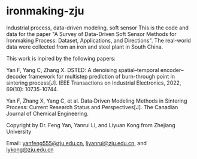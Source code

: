 # ironmaking-zju
Industrial process, data-driven modeling, soft sensor
This is the code and data for the paper "A Survey of Data-Driven Soft Sensor Methods for Ironmaking Process: Dataset, Applications, and Directions".
The real-world data were collected from an iron and steel plant in South China.

This work is inpired by the following papers:

Yan F, Yang C, Zhang X. DSTED: A denoising spatial–temporal encoder–decoder framework for multistep prediction of burn-through point in sintering process[J]. IEEE Transactions on Industrial Electronics, 2022, 69(10): 10735-10744.

Yan F, Zhang X, Yang C, et al. Data‐Driven Modeling Methods in Sintering Process: Current Research Status and Perspectives[J]. The Canadian Journal of Chemical Engineering.

Copyright by Dr. Feng Yan, Yanrui Li, and Liyuan Kong from Zhejiang University

Email: yanfeng555@zju.edu.cn, liyanrui@zju.edu.cn, and lykong@zju.edu.cn
